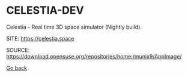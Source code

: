 # CELESTIA-DEV

 Celestia - Real time 3D space simulator (Nightly build).
 
 SITE: https://celestia.space

 SOURCE: https://download.opensuse.org/repositories/home:/munix9/AppImage/

 [Go back](https://portable-linux-apps.github.io/apps.html)
